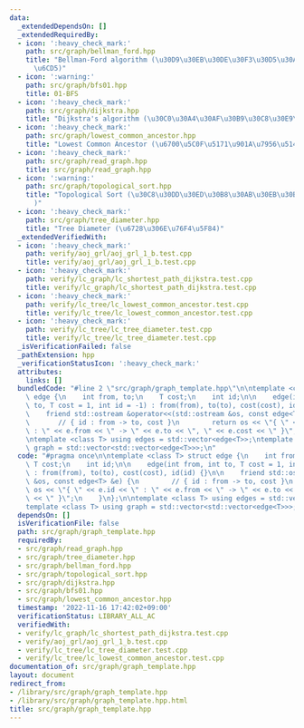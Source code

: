 ```yaml
---
data:
  _extendedDependsOn: []
  _extendedRequiredBy:
  - icon: ':heavy_check_mark:'
    path: src/graph/bellman_ford.hpp
    title: "Bellman-Ford algorithm (\u30D9\u30EB\u30DE\u30F3\u30D5\u30A9\u30FC\u30C9\
      \u6CD5)"
  - icon: ':warning:'
    path: src/graph/bfs01.hpp
    title: 01-BFS
  - icon: ':heavy_check_mark:'
    path: src/graph/dijkstra.hpp
    title: "Dijkstra's algorithm (\u30C0\u30A4\u30AF\u30B9\u30C8\u30E9\u6CD5)"
  - icon: ':heavy_check_mark:'
    path: src/graph/lowest_common_ancestor.hpp
    title: "Lowest Common Ancestor (\u6700\u5C0F\u5171\u901A\u7956\u5148)"
  - icon: ':heavy_check_mark:'
    path: src/graph/read_graph.hpp
    title: src/graph/read_graph.hpp
  - icon: ':warning:'
    path: src/graph/topological_sort.hpp
    title: "Topological Sort (\u30C8\u30DD\u30ED\u30B8\u30AB\u30EB\u30BD\u30FC\u30C8\
      )"
  - icon: ':heavy_check_mark:'
    path: src/graph/tree_diameter.hpp
    title: "Tree Diameter (\u6728\u306E\u76F4\u5F84)"
  _extendedVerifiedWith:
  - icon: ':heavy_check_mark:'
    path: verify/aoj_grl/aoj_grl_1_b.test.cpp
    title: verify/aoj_grl/aoj_grl_1_b.test.cpp
  - icon: ':heavy_check_mark:'
    path: verify/lc_graph/lc_shortest_path_dijkstra.test.cpp
    title: verify/lc_graph/lc_shortest_path_dijkstra.test.cpp
  - icon: ':heavy_check_mark:'
    path: verify/lc_tree/lc_lowest_common_ancestor.test.cpp
    title: verify/lc_tree/lc_lowest_common_ancestor.test.cpp
  - icon: ':heavy_check_mark:'
    path: verify/lc_tree/lc_tree_diameter.test.cpp
    title: verify/lc_tree/lc_tree_diameter.test.cpp
  _isVerificationFailed: false
  _pathExtension: hpp
  _verificationStatusIcon: ':heavy_check_mark:'
  attributes:
    links: []
  bundledCode: "#line 2 \"src/graph/graph_template.hpp\"\n\ntemplate <class T> struct\
    \ edge {\n    int from, to;\n    T cost;\n    int id;\n\n    edge(int from, int\
    \ to, T cost = 1, int id = -1) : from(from), to(to), cost(cost), id(id) {}\n\n\
    \    friend std::ostream &operator<<(std::ostream &os, const edge<T> &e) {\n \
    \       // { id : from -> to, cost }\n        return os << \"{ \" << e.id << \"\
    \ : \" << e.from << \" -> \" << e.to << \", \" << e.cost << \" }\";\n    }\n};\n\
    \ntemplate <class T> using edges = std::vector<edge<T>>;\ntemplate <class T> using\
    \ graph = std::vector<std::vector<edge<T>>>;\n"
  code: "#pragma once\n\ntemplate <class T> struct edge {\n    int from, to;\n   \
    \ T cost;\n    int id;\n\n    edge(int from, int to, T cost = 1, int id = -1)\
    \ : from(from), to(to), cost(cost), id(id) {}\n\n    friend std::ostream &operator<<(std::ostream\
    \ &os, const edge<T> &e) {\n        // { id : from -> to, cost }\n        return\
    \ os << \"{ \" << e.id << \" : \" << e.from << \" -> \" << e.to << \", \" << e.cost\
    \ << \" }\";\n    }\n};\n\ntemplate <class T> using edges = std::vector<edge<T>>;\n\
    template <class T> using graph = std::vector<std::vector<edge<T>>>;\n"
  dependsOn: []
  isVerificationFile: false
  path: src/graph/graph_template.hpp
  requiredBy:
  - src/graph/read_graph.hpp
  - src/graph/tree_diameter.hpp
  - src/graph/bellman_ford.hpp
  - src/graph/topological_sort.hpp
  - src/graph/dijkstra.hpp
  - src/graph/bfs01.hpp
  - src/graph/lowest_common_ancestor.hpp
  timestamp: '2022-11-16 17:42:02+09:00'
  verificationStatus: LIBRARY_ALL_AC
  verifiedWith:
  - verify/lc_graph/lc_shortest_path_dijkstra.test.cpp
  - verify/aoj_grl/aoj_grl_1_b.test.cpp
  - verify/lc_tree/lc_tree_diameter.test.cpp
  - verify/lc_tree/lc_lowest_common_ancestor.test.cpp
documentation_of: src/graph/graph_template.hpp
layout: document
redirect_from:
- /library/src/graph/graph_template.hpp
- /library/src/graph/graph_template.hpp.html
title: src/graph/graph_template.hpp
---
```

